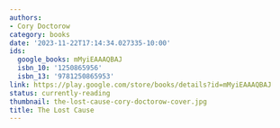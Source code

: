 ```yaml
---
authors:
- Cory Doctorow
category: books
date: '2023-11-22T17:14:34.027335-10:00'
ids:
  google_books: mMyiEAAAQBAJ
  isbn_10: '1250865956'
  isbn_13: '9781250865953'
link: https://play.google.com/store/books/details?id=mMyiEAAAQBAJ
status: currently-reading
thumbnail: the-lost-cause-cory-doctorow-cover.jpg
title: The Lost Cause
---
```

